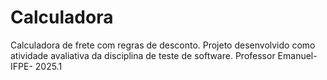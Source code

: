 # Calculadora
Calculadora de frete com regras de desconto. Projeto desenvolvido como atividade avaliativa da disciplina de teste de software. Professor Emanuel- IFPE- 2025.1
